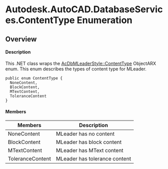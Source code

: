 # Autodesk.AutoCAD.DatabaseServices.ContentType Enumeration

## Overview

#### Description
This .NET class wraps the [AcDbMLeaderStyle::ContentType](AcDbMLeaderStyle__ContentType1.md) ObjectARX enum. This enum describes the types of content type for MLeader.
```text
public enum ContentType {
  NoneContent,
  BlockContent,
  MTextContent,
  ToleranceContent
}
```

#### Members

| Members | Description |
| --- | --- |
| NoneContent | MLeader has no content |
| BlockContent | MLeader has block content |
| MTextContent | MLeader has MText content |
| ToleranceContent | MLeader has tolerance content |
